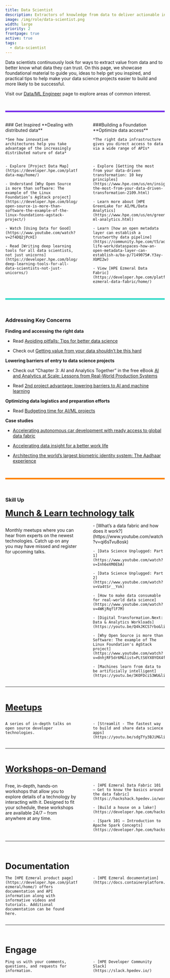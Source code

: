 ```yaml
---
title: Data Scientist
description: Extractors of knowledge from data to deliver actionable insights
image: /img/role/data-scientist.png
width: large
priority: 2
frontpage: true
active: true
tags:
  - data-scientist
---
```


<style>
.row {
  display: grid;
	grid-template-columns: 1fr 1fr;
  column-gap: 50px;
}
</style>

Data scientists continuously look for ways to extract value from data and to better know what data they can trust. On this page, we showcase foundational material to guide you, ideas to help get you inspired, and practical tips to help make your data science projects easier to build and more likely to be successful.

Visit our [Data/ML Engineer](https://developer.hpe.com/role/data-ml-engineer/home/) page to explore areas of common interest.

<br>
<hr style="background: #7630EA; height: 5px; border: none">
<br>

<div class="row">
  <div class="column">
    ### Get Inspired
    **Dealing with distributed data**
    
    *See how innovative architectures help you take advantage of the increasingly distributed nature of data*

  </div>
  <div class="column">
    ###Building a Foundation
    **Optimize data access**
    
    *The right data infrastructure gives you direct access to data via a wide range of APIs*

  </div>
</div>
<div class="row">
  <div class="column">

    - Explore [Project Data Map](https://developer.hpe.com/platform/project-data-map/home/)

    - Understand [Why Open Source is more than software: The example of the Linux Foundation’s AgStack project](https://developer.hpe.com/blog/why-open-source-is-more-than-software-the-example-of-the-linux-foundations-agstack-project/)

    - Watch [Using Data for Good](https://www.youtube.com/watch?v=2f4DQ2jPcHI)

    - Read [Writing deep learning tools for all data scientists, not just unicorns](https://developer.hpe.com/blog/writing-deep-learning-tools-for-all-data-scientists-not-just-unicorns/)

  </div>
   <div class="column">

    - Explore [Getting the most from your data-driven transformation: 10 key principles](https://www.hpe.com/us/en/insights/articles/getting-the-most-from-your-data-driven-transformation-2109.html)

    - Learn more about [HPE GreenLake for AI/ML/Data Analytics](https://www.hpe.com/us/en/greenlake/ai-ml-analytics.html)

    - Learn [how an open metadata layer can establish a trustworthy data pipeline](https://community.hpe.com/t5/advancing-life-work/dataspaces-how-an-open-metadata-layer-can-establish-a/ba-p/7149075#.Y3ay-XbMI2w)

    - View [HPE Ezmeral Data Fabric](https://developer.hpe.com/platform/hpe-ezmeral-data-fabric/home/)

  </div>
</div>
 

<br>
<hr style="background: #33DAC8; height: 5px; border: none">
<br>

### Addressing Key Concerns

**Finding and accessing the right data**

- Read [Avoiding pitfalls: Tips for better data science](https://community.hpe.com/t5/HPE-Ezmeral-Uncut/Avoiding-pitfalls-Tips-for-better-data-science/ba-p/7144228)

- Check out [Getting value from your data shouldn’t be this hard](https://www.hpe.com/us/en/insights/articles/getting-value-from-your-data-shouldn-t-be-this-hard-2106.html)

**Lowering barriers of entry to data science projects**

- Check out “Chapter 3: AI and Analytics Together” in the free eBook [AI and Analytics at Scale: Lessons from Real-World Production Systems](https://www.hpe.com/us/en/resources/software/ai-and-analytics-systems.html)

- Read [2nd project advantage: lowering barriers to AI and machine learning](https://community.hpe.com/t5/HPE-Ezmeral-Uncut/Second-project-advantage-Lowering-barriers-to-AI-and-machine/ba-p/7154034#.YZYX2elKhE4)

**Optimizing data logistics and preparation efforts**

- Read [Budgeting time for AI/ML projects](https://community.hpe.com/t5/HPE-Ezmeral-Uncut/Budgeting-time-for-AI-ML-projects/ba-p/7090807#.YZYZVelKhE4)
 

**Case studies**

- [Accelerating autonomous car development with ready access to global data fabric](https://www.hpe.com/psnow/doc/a50003176enw?jumpid=in_lit-psnow-red)

- [Accelerating data insight for a better work life](https://www.hpe.com/psnow/doc/a50003827enw)

- [Architecting the world’s largest biometric identity system: The Aadhaar experience](https://developer.hpe.com/blog/architecting-the-worlds-largest-biometric-identity-system-the-aadhaar-ex/)

<br>
<hr style="background: #FF8300; height: 5px; border: none">
<br>

### Skill Up

<a href="https://developer.hpe.com/campaign/munch-and-learn/" style="font-weight: 700; font-size: 27px">Munch & Learn technology talk</a>

<div class="row">
  <div class="column">

   Monthly meetups where you can hear from experts on the newest technologies. Catch up on any you may have missed and register for upcoming talks.

  </div>
  <div class="column">
    - [What’s a data fabric and how does it work?](https://www.youtube.com/watch?v=qi6sTvu8osk)

    - [Data Science Unplugged: Part 1](https://www.youtube.com/watch?v=Inh6eXM0EbA)

    - [Data Science Unplugged: Part 2](https://www.youtube.com/watch?v=Va4tSr__Yok)

    - [How to make data consumable for real-world data science](https://www.youtube.com/watch?v=4WKjRqflF7M)

    - [Digital Transformation.Next: Data & Analytics Workloads](https://youtu.be/Q4kJKCS7rbo&list=PLtS6YX0YOX4f5TyRI7jUdjm7D9H4laNlF)

    - [Why Open Source is more than Software: The example of The Linux Foundation's AgStack project](https://www.youtube.com/watch?v=dnhjRF5dr6M&list=PLtS6YX0YOX4f5TyRI7jUdjm7D9H4laNlF&index=1)

    - [Machines learn from data to be artificially intelligent](https://youtu.be/3KOFDciS3WU&list=PLtS6YX0YOX4f5TyRI7jUdjm7D9H4laNlF&index=1)

  </div>
</div>

---

<br><br>
<a href="https://hackshack.hpedev.io/workshops" style="font-weight: 700; font-size: 27px">Meetups</a>

<div class="row">
  <div class="column">

    A series of in-depth talks on open source developer technologies.

  </div>
  <div class="column">

    - [Streamlit - The fastest way to build and share data science apps](https://youtu.be/sdgTYy3BJiM&list=PLtS6YX0YOX4f5TyRI7jUdjm7D9H4laNlF)

 
  </div>
</div>

---

<br><br>
<a href="https://hackshack.hpedev.io/workshops" style="font-weight: 700; font-size: 27px">Workshops-on-Demand</a>

<div class="row">
  <div class="column">

   Free, in-depth, hands-on workshops that allow you to explore details of a technology by interacting with it. Designed to fit your schedule, these workshops are available 24/7 – from anywhere at any time.

  </div>
  <div class="column">

    - [HPE Ezmeral Data Fabric 101 – Get to know the basics around the data fabric](https://hackshack.hpedev.io/workshop/26)
   
    - [Build a house on a lake!](https://developer.hpe.com/hackshack/replays/40)
   
    - [Spark 101 – Introduction to Apache Spark Concepts](https://developer.hpe.com/hackshack/workshop/34)
  </div>
</div>

---

<br><br>

<div style="font-weight: 700; font-size: 27px">Documentation</div>

<div class="row">
  <div class="column">

    The [HPE Ezmeral product page](https://developer.hpe.com/platform/hpe-ezmeral/home/) offers documentation and API information along with informative videos and tutorials. Additional documentation can be found here.

  </div>
  <div class="column">

    - [HPE Ezmeral documentation](https://docs.containerplatform.hpe.com/)

 
  </div>
</div>

---

<br><br>

<div style="font-weight: 700; font-size: 27px">Engage</div>

<div class="row">
  <div class="column">

    Ping us with your comments, questions, and requests for information.

  </div>
  <div class="column">

    - [HPE Developer Community Slack](https://slack.hpedev.io/)
 
  </div>  
</div>
